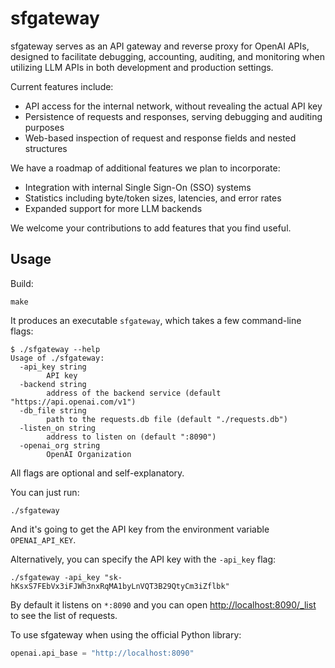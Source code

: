 # sfgateway

sfgateway serves as an API gateway and reverse proxy for OpenAI APIs, designed
to facilitate debugging, accounting, auditing, and monitoring when utilizing LLM
APIs in both development and production settings.

Current features include:

- API access for the internal network, without revealing the actual API key
- Persistence of requests and responses, serving debugging and auditing purposes
- Web-based inspection of request and response fields and nested structures

We have a roadmap of additional features we plan to incorporate:

- Integration with internal Single Sign-On (SSO) systems
- Statistics including byte/token sizes, latencies, and error rates
- Expanded support for more LLM backends

We welcome your contributions to add features that you find useful.

## Usage

Build:

    make

It produces an executable `sfgateway`, which takes a few command-line flags:

```
$ ./sfgateway --help
Usage of ./sfgateway:
  -api_key string
        API key
  -backend string
        address of the backend service (default "https://api.openai.com/v1")
  -db_file string
        path to the requests.db file (default "./requests.db")
  -listen_on string
        address to listen on (default ":8090")
  -openai_org string
        OpenAI Organization
```

All flags are optional and self-explanatory.

You can just run:

    ./sfgateway

And it's going to get the API key from the environment variable
`OPENAI_API_KEY`.

Alternatively, you can specify the API key with the `-api_key` flag:

    ./sfgateway -api_key "sk-hKsxS7FEbVx3iFJWh3nxRqMA1byLnVQT3B29QtyCm3iZflbk"

By default it listens on `*:8090` and you can open
[http://localhost:8090/\_list](http://localhost:8090/_list)
to see the list of requests.

To use sfgateway when using the official Python library:

```py
openai.api_base = "http://localhost:8090"
```
